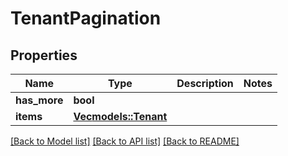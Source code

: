 # TenantPagination

## Properties

Name | Type | Description | Notes
------------ | ------------- | ------------- | -------------
**has_more** | **bool** |  | 
**items** | [**Vec<models::Tenant>**](Tenant.md) |  | 

[[Back to Model list]](../README.md#documentation-for-models) [[Back to API list]](../README.md#documentation-for-api-endpoints) [[Back to README]](../README.md)


